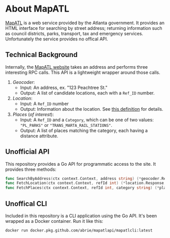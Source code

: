 # About MapATL

[MapATL](https://egis.atlantaga.gov/app/home/index.html) is a web service provided by the Atlanta government. It provides an HTML interface for searching by street address; returning information such as council districts, parks, transport, tax and emergency services. Unfortunately the service provides no offical API.

## Technical Background

Internally, the [MapATL website](https://egis.atlantaga.gov/app/home/index.html) takes an address and performs three interesting RPC calls. This API is a lightweight wrapper around those calls.

1. _Geocoder_:
	- Input: An address, ex. "123 Peachtree St."
	- Output: A list of candidate locations, each with a `Ref_ID` number.
2. _Location_:
	- Input: A `Ref_ID` number
	- Output: Information about the location. See [this definition](https://github.com/abrie/mapatlapi/blob/master/src/github.com/abrie/mapatlapi/internal/point/response.go) for details.
3. _Places_ (_of interest_):
	- Input: A `Ref_ID` and a `Category`, which can be one of two values: `"PL_PARKS"` or `"TRANS_MARTA_RAIL_STATIONS"`.
	- Output: A list of places matching the category, each having a distance attribute.

## Unofficial API

This repository provides a Go API for programmatic access to the site. It provides three methods:

```go
func SearchByAddress(ctx context.Context, address string) (*geocoder.Response, error)
func FetchLocation(ctx context.Context, refId int) (*location.Response, error)
func FetchPlaces(ctx context.Context, refId int, category string) (*places.Response, error)
```

## Unoffical CLI

Included in this repository is a CLI application using the Go API. It's been wrapped as a Docker container. Run it like this:

`docker run docker.pkg.github.com/abrie/mapatlapi/mapatlcli:latest`

